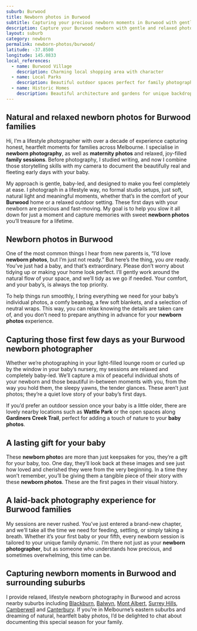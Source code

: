 ```yaml
---
suburb: Burwood
title: Newborn photos in Burwood
subtitle: Capturing your precious newborn moments in Burwood with gentle photography
description: Capture your Burwood newborn with gentle and relaxed photography. Newborn sessions are available in your home for maximum comfort and convenience.
layout: suburb
category: newborn
permalink: newborn-photos/burwood/
latitude: -37.8500
longitude: 145.0833
local_references:
  - name: Burwood Village
    description: Charming local shopping area with character
  - name: Local Parks
    description: Beautiful outdoor spaces perfect for family photography
  - name: Historic Homes
    description: Beautiful architecture and gardens for unique backdrops
---
```


## Natural and relaxed newborn photos for Burwood families

Hi, I’m a lifestyle photographer with over a decade of experience capturing honest, heartfelt moments for families across Melbourne. I specialise in **newborn photography**, as well as **maternity photos** and relaxed, joy-filled **family sessions**. Before photography, I studied writing, and now I combine those storytelling skills with my camera to document the beautifully real and fleeting early days with your baby.

My approach is gentle, baby-led, and designed to make you feel completely at ease. I photograph in a lifestyle way, no formal studio setups, just soft, natural light and meaningful moments, whether that’s in the comfort of your **Burwood** home or a relaxed outdoor setting. These first days with your newborn are precious and fast-moving. My goal is to help you slow it all down for just a moment and capture memories with sweet **newborn photos** you’ll treasure for a lifetime.

## Newborn photos in Burwood

One of the most common things I hear from new parents is, “I’d love **newborn photos**, but I’m just not ready.” But here’s the thing, you _are_ ready. You’ve just had a baby, and that’s extraordinary. Please don’t worry about tidying up or making your home look perfect. I’ll gently work around the natural flow of your space, and we’ll tidy as we go if needed. Your comfort, and your baby’s, is always the top priority.

To help things run smoothly, I bring everything we need for your baby’s individual photos, a comfy beanbag, a few soft blankets, and a selection of neutral wraps. This way, you can relax knowing the details are taken care of, and you don’t need to prepare anything in advance for your **newborn photos** experience.

## Capturing those first few days as your Burwood newborn photographer

Whether we’re photographing in your light-filled lounge room or curled up by the window in your baby’s nursery, my sessions are relaxed and completely baby-led. We’ll capture a mix of peaceful individual shots of your newborn and those beautiful in-between moments with you, from the way you hold them, the sleepy yawns, the tender glances. These aren’t just photos; they’re a quiet love story of your baby’s first days.

If you’d prefer an outdoor session once your baby is a little older, there are lovely nearby locations such as **Wattle Park** or the open spaces along **Gardiners Creek Trail**, perfect for adding a touch of nature to your **baby photos**.

## A lasting gift for your baby

These **newborn photo**s are more than just keepsakes for you, they’re a gift for your baby, too. One day, they’ll look back at these images and see just how loved and cherished they were from the very beginning. In a time they won’t remember, you’ll be giving them a tangible piece of their story with these **newborn photos**. These are the first pages in their visual history.

## A laid-back photography experience for Burwood families

My sessions are never rushed. You’ve just entered a brand-new chapter, and we’ll take all the time we need for feeding, settling, or simply taking a breath. Whether it’s your first baby or your fifth, every newborn session is tailored to your unique family dynamic. I’m there not just as your **newborn photographer**, but as someone who understands how precious, and sometimes overwhelming, this time can be.

## Capturing newborn moments in Burwood and surrounding suburbs

I provide relaxed, lifestyle newborn photography in Burwood and across nearby suburbs including [Blackburn](newborn-photos/blackburn/), [Balwyn](newborn-photos/balwyn/), [Mont Albert](newborn-photos/mont-albert/), [Surrey Hills](newborn-photos/surrey-hills/), [Camberwell](newborn-photos/camberwell/) and [Canterbury](newborn-photos/canterbury/). If you're in Melbourne’s eastern suburbs and dreaming of natural, heartfelt baby photos, I’d be delighted to chat about documenting this special season for your family.
